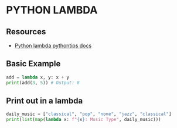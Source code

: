 # PYTHON LAMBDA

## Resources

- [Python lambda pythontips docs](https://book.pythontips.com/en/latest/lambdas.html)

## Basic Example

```python
add = lambda x, y: x + y
print(add(3, 5)) # Output: 8
```

## Print out in a lambda
```python
daily_music = ["classical", "pop", "none", "jazz", "classical"]
print(list(map(lambda x: f"{x}: Music Type", daily_music)))
```